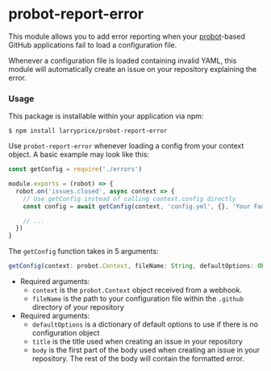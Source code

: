 probot-report-error
===================

This module allows you to add error reporting when your [probot](http://probot.github.io/)-based GitHub applications fail to load a configuration file.

Whenever a configuration file is loaded containing invalid YAML, this module will automatically create an issue on your repository explaining the error.

### Usage ###

This package is installable within your application via npm:

```
$ npm install larryprice/probot-report-error
```

Use `probot-report-error` whenever loading a config from your context object. A basic example may look like this:

``` javascript
const getConfig = require('./errors')

module.exports = (robot) => {
  robot.on('issues.closed', async context => {
    // Use getConfig instead of calling context.config directly
    const config = await getConfig(context, 'config.yml', {}, 'Your Fancy Title', 'Your Informative Issue Body')

    // ...
  })
}
```

The `getConfig` function takes in 5 arguments:

``` javascript
getConfig(context: probot.Context, fileName: String, defaultOptions: Object, title: String, body: String)
```

* Required arguments:
  * `context` is the `probot.Context` object received from a webhook.
  * `fileName` is the path to your configuration file within the `.github` directory of your repository
* Required arguments:
  * `defaultOptions` is a dictionary of default options to use if there is no configuration object
  * `title` is the title used when creating an issue in your repository
  * `body` is the first part of the body used when creating an issue in your repository. The rest of the body will contain the formatted error.
